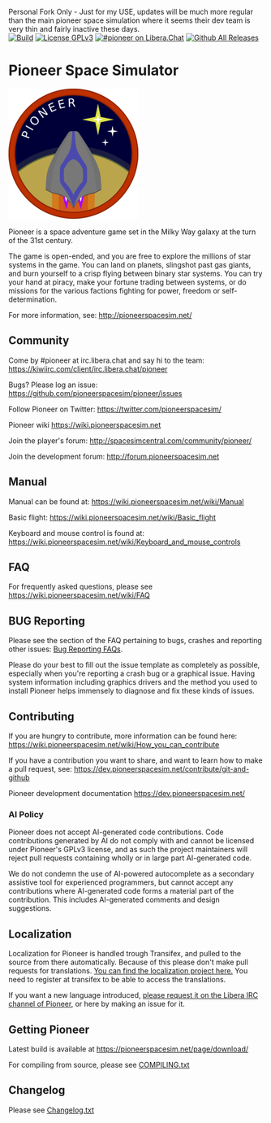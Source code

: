 Personal Fork Only - Just for my USE, updates will be much more regular than the main pioneer space simulation where it seems their dev team is very thin and fairly inactive these days.  
[![Build](https://github.com/pioneerspacesim/pioneer/workflows/Build%20Pioneer/badge.svg)](https://github.com/pioneerspacesim/pioneer/actions)
[![License GPLv3](https://img.shields.io/badge/license-GPL_v3-green.svg)](http://www.gnu.org/licenses/gpl-3.0.html)
[![#pioneer on Libera.Chat](https://img.shields.io/badge/LiberaChat-%23pioneer-brightgreen.svg)](https://kiwiirc.com/client/irc.libera.chat/pioneer)
[![Github All Releases](https://img.shields.io/github/downloads/pioneerspacesim/pioneer/latest/total)]()


# Pioneer Space Simulator

![](https://github.com/pioneerspacesim/pioneer/blob/master/data/icons/badge.png)

Pioneer is a space adventure game set in the Milky Way galaxy at the turn of
the 31st century.

The game is open-ended, and you are free to explore the millions of star
systems in the game. You can land on planets, slingshot past gas giants, and
burn yourself to a crisp flying between binary star systems. You can try your
hand at piracy, make your fortune trading between systems, or do missions for
the various factions fighting for power, freedom or self-determination.

For more information, see:
  http://pioneerspacesim.net/


## Community

Come by #pioneer at irc.libera.chat and say hi to the team:
  https://kiwiirc.com/client/irc.libera.chat/pioneer

Bugs? Please log an issue:
  https://github.com/pioneerspacesim/pioneer/issues

Follow Pioneer on Twitter:
  https://twitter.com/pioneerspacesim/

Pioneer wiki
  https://wiki.pioneerspacesim.net

Join the player's forum:
  http://spacesimcentral.com/community/pioneer/

Join the development forum:
  http://forum.pioneerspacesim.net


## Manual

Manual can be found at:
  https://wiki.pioneerspacesim.net/wiki/Manual

Basic flight:
  https://wiki.pioneerspacesim.net/wiki/Basic_flight

Keyboard and mouse control is found at:
  https://wiki.pioneerspacesim.net/wiki/Keyboard_and_mouse_controls


## FAQ

For frequently asked questions, please see
  https://wiki.pioneerspacesim.net/wiki/FAQ


## BUG Reporting

Please see the section of the FAQ pertaining to bugs, crashes and reporting other issues: [Bug Reporting FAQs](https://wiki.pioneerspacesim.net/wiki/FAQ#How.2Fwhere_do_I_report_my_bug.2Fcrash).

Please do your best to fill out the issue template as completely as possible, especially when you're reporting a crash bug or a graphical issue. Having system information including graphics drivers and the method you used to install Pioneer helps immensely to diagnose and fix these kinds of issues.

## Contributing

If you are hungry to contribute, more information can be found here:
  https://wiki.pioneerspacesim.net/wiki/How_you_can_contribute

If you have a contribution you want to share, and want to learn how to make a
pull request, see:
  https://dev.pioneerspacesim.net/contribute/git-and-github

Pioneer development documentation
  https://dev.pioneerspacesim.net/

### AI Policy

Pioneer does not accept AI-generated code contributions. Code contributions generated by AI do not comply with and cannot be licensed under Pioneer's GPLv3 license, and as such the project maintainers will reject pull requests containing wholly or in large part AI-generated code.

We do not condemn the use of AI-powered autocomplete as a secondary assistive tool for experienced programmers, but cannot accept any contributions where AI-generated code forms a material part of the contribution. This includes AI-generated comments and design suggestions.

## Localization

Localization for Pioneer is handled trough Transifex, and pulled to the source from there automatically. Because of this please don't make pull requests for translations. [You can find the localization project here.](https://explore.transifex.com/pioneer/pioneer/)
You need to register at transifex to be able to access the translations.

If you want a new language introduced, [please request it on the Libera IRC channel of Pioneer](https://web.libera.chat/#pioneer), or here by making an issue for it.

## Getting Pioneer

Latest build is available at
  https://pioneerspacesim.net/page/download/

For compiling from source, please see [COMPILING.txt](https://github.com/pioneerspacesim/pioneer/blob/master/COMPILING.txt)


## Changelog

Please see [Changelog.txt](https://github.com/pioneerspacesim/pioneer/blob/master/Changelog.txt)
